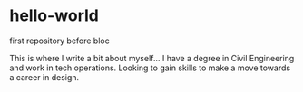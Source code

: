 # hello-world
first repository before bloc

This is where I write a bit about myself... I have a degree in Civil Engineering and work in tech operations. Looking to gain skills to make a move towards a career in design.
